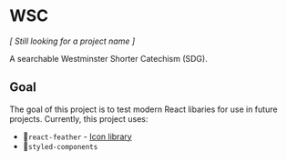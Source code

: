 # WSC

*[ Still looking for a project name ]*

A searchable Westminster Shorter Catechism (SDG).

## Goal

The goal of this project is to test modern React libaries for use in future projects. Currently, this project uses:

- 🦉`react-feather` - [Icon library](https://feathericons.com/)
- 💅`styled-components`